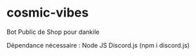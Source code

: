 # cosmic-vibes
Bot Public de Shop pour dankile

Dépendance nécessaire :
Node JS 
Discord.js (npm i discord.js)
